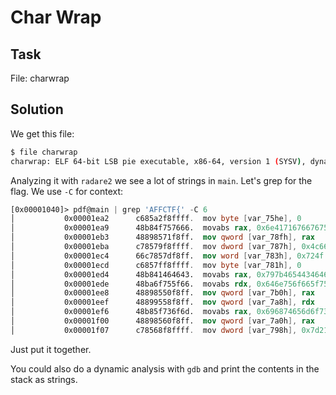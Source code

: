 # Char Wrap

## Task

File: charwrap

## Solution

We get this file:

```bash
$ file charwrap
charwrap: ELF 64-bit LSB pie executable, x86-64, version 1 (SYSV), dynamically linked, interpreter /lib64/ld-linux-x86-64.so.2, BuildID[sha1]=c4dbdaa0b6f21111def5fa448746701f32c2d7ef, for GNU/Linux 3.2.0, not stripped
```

Analyzing it with `radare2` we see a lot of strings in `main`. Let's grep for the flag. We use `-C` for context:

```nasm
[0x00001040]> pdf@main | grep 'AFFCTF{' -C 6
│           0x00001ea2      c685a2f8ffff.  mov byte [var_75he], 0
│           0x00001ea9      48b84f757666.  movabs rax, 0x6e4171676676754f ; 'OuvfgqAn'
│           0x00001eb3      48898571f8ff.  mov qword [var_78fh], rax
│           0x00001eba      c78579f8ffff.  mov dword [var_787h], 0x4c667b6a ; 'j{fL'
│           0x00001ec4      66c7857df8ff.  mov word [var_783h], 0x724f ; 'Or'
│           0x00001ecd      c6857ff8ffff.  mov byte [var_781h], 0
│           0x00001ed4      48b841464643.  movabs rax, 0x797b465443464641 ; 'AFFCTF{y'
│           0x00001ede      48ba6f755f66.  movabs rdx, 0x646e756f665f756f ; 'ou_found'
│           0x00001ee8      48898550f8ff.  mov qword [var_7b0h], rax
│           0x00001eef      48899558f8ff.  mov qword [var_7a8h], rdx
│           0x00001ef6      48b85f736f6d.  movabs rax, 0x696874656d6f735f ; '_somethi'
│           0x00001f00      48898560f8ff.  mov qword [var_7a0h], rax
│           0x00001f07      c78568f8ffff.  mov dword [var_798h], 0x7d21676e ; 'ng!}'
```

Just put it together.

You could also do a dynamic analysis with `gdb` and print the contents in the stack as strings.
